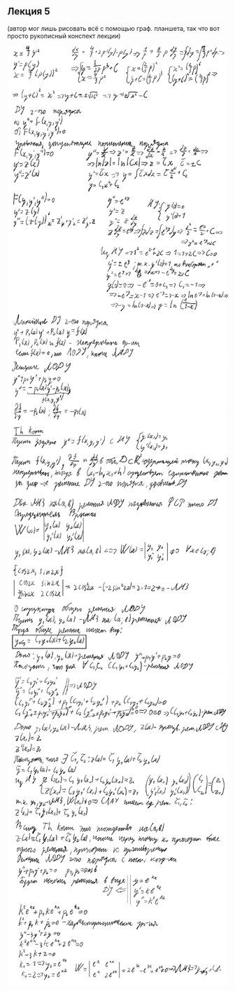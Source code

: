 ## Лекция 5

(автор мог лишь рисовать всё с помощью граф. планшета, так что вот просто рукописный конспект лекции)

<img src=source-figures/lect5-1.png>
<img src=source-figures/lect5-2.png>
<img src=source-figures/lect5-3.png>
